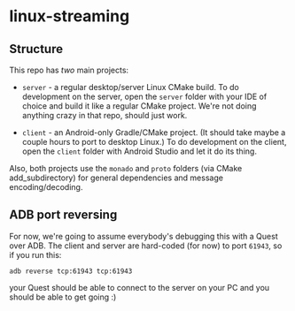 # linux-streaming


## Structure
This repo has _two_ main projects:
* `server` - a regular desktop/server Linux CMake build. To do development on the server, open the `server` folder with your IDE of choice and build it like a regular CMake project. We're not doing anything crazy in that repo, should just work.

* `client` - an Android-only Gradle/CMake project. (It should take maybe a couple hours to port to desktop Linux.) To do development on the client, open the `client` folder with Android Studio and let it do its thing.

Also, both projects use the `monado` and `proto` folders (via CMake add_subdirectory) for general dependencies and message encoding/decoding.


## ADB port reversing
For now, we're going to assume everybody's debugging this with a Quest over ADB. The client and server are hard-coded (for now) to port `61943`, so if you run this:
```
adb reverse tcp:61943 tcp:61943
```
your Quest should be able to connect to the server on your PC and you should be able to get going :)

